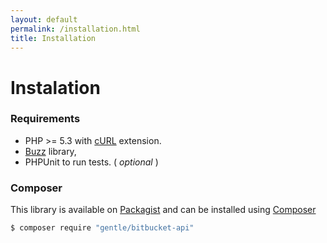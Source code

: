 ```yaml
---
layout: default
permalink: /installation.html
title: Installation
---
```


# Instalation

### Requirements

* PHP >= 5.3 with [cURL][2] extension.
* [Buzz][3] library,
* PHPUnit to run tests. ( _optional_ )

### Composer

This library is available on [Packagist][1] and can be installed using [Composer][4]

  ```bash
  $ composer require "gentle/bitbucket-api"
  ```

[1]: https://packagist.org/
[2]: http://php.net/manual/en/book.curl.php
[3]: https://github.com/kriswallsmith/Buzz
[4]: https://getcomposer.org/
